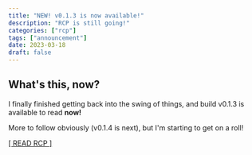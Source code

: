 ```yaml
---
title: "NEW! v0.1.3 is now available!"
description: "RCP is still going!"
categories: ["rcp"]
tags: ["announcement"]
date: 2023-03-18
draft: false
---
```


## What's this, now?

I finally finished getting back into the swing of things, and build v0.1.3 is available to read **now!**

More to follow obviously (v0.1.4 is next), but I'm starting to get on a roll!

[[ READ RCP ]](https://main.whistler.page/build/rcp)
